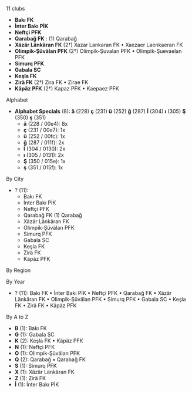 11 clubs

- **Bakı FK**
- **İnter Bakı PİK**
- **Neftçi PFK**
- **Qarabağ FK** : (1) Qarabağ
- **Xäzär Länkäran FK** (2†) Xazar Lankaran FK • Xaezaer Laenkaeran FK
- **Olimpik-Şüvälan PFK** (2†) Olimpik-Şuvalan PFK • Olimpik-Şuevaelan PFK
- **Simurq PFK**
- **Gabala SC**
- **Keşla FK**
- **Zirä FK** (2†) Zira FK • Zirae FK
- **Käpäz PFK** (2†) Kapaz PFK • Kaepaez PFK




Alphabet

- **Alphabet Specials** (8):  **ä** (228) **ç** (231) **ü** (252) **ğ** (287) **İ** (304) **ı** (305) **Ş** (350) **ş** (351)
  - **ä** (228 / 00e4): 8x
  - **ç** (231 / 00e7): 1x
  - **ü** (252 / 00fc): 1x
  - **ğ** (287 / 011f): 2x
  - **İ** (304 / 0130): 2x
  - **ı** (305 / 0131): 2x
  - **Ş** (350 / 015e): 1x
  - **ş** (351 / 015f): 1x




By City

- ? (11): 
  - Bakı FK 
  - İnter Bakı PİK 
  - Neftçi PFK 
  - Qarabağ FK  (1) Qarabağ
  - Xäzär Länkäran FK 
  - Olimpik-Şüvälan PFK 
  - Simurq PFK 
  - Gabala SC 
  - Keşla FK 
  - Zirä FK 
  - Käpäz PFK 




By Region





By Year

- ? (11):   Bakı FK • İnter Bakı PİK • Neftçi PFK • Qarabağ FK • Xäzär Länkäran FK • Olimpik-Şüvälan PFK • Simurq PFK • Gabala SC • Keşla FK • Zirä FK • Käpäz PFK






By A to Z

- **B** (1): Bakı FK
- **G** (1): Gabala SC
- **K** (2): Keşla FK • Käpäz PFK
- **N** (1): Neftçi PFK
- **O** (1): Olimpik-Şüvälan PFK
- **Q** (2): Qarabağ • Qarabağ FK
- **S** (1): Simurq PFK
- **X** (1): Xäzär Länkäran FK
- **Z** (1): Zirä FK
- **İ** (1): İnter Bakı PİK




